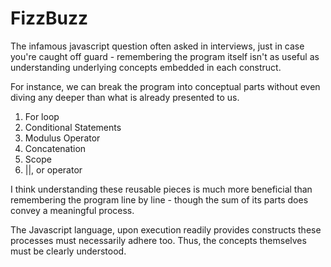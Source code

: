# FizzBuzz
The infamous javascript question often asked in interviews, just in case you're caught off guard - remembering the program itself isn't as useful as understanding underlying concepts embedded in each construct.

For instance, we can break the program into conceptual parts without even diving any deeper than what is already presented to us.

1. For loop
2. Conditional Statements
3. Modulus Operator
4. Concatenation
4. Scope
5. ||, or operator

I think understanding these reusable pieces is much more beneficial than remembering the program line by line - though the sum of its parts does convey a meaningful process.

The Javascript language, upon execution readily provides constructs these processes must necessarily adhere too. Thus, the concepts themselves must be clearly understood.
